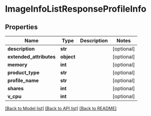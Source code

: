 # ImageInfoListResponseProfileInfo

## Properties
Name | Type | Description | Notes
------------ | ------------- | ------------- | -------------
**description** | **str** |  | [optional] 
**extended_attributes** | **object** |  | [optional] 
**memory** | **int** |  | [optional] 
**product_type** | **str** |  | [optional] 
**profile_name** | **str** |  | [optional] 
**shares** | **int** |  | [optional] 
**v_cpu** | **int** |  | [optional] 

[[Back to Model list]](../README.md#documentation-for-models) [[Back to API list]](../README.md#documentation-for-api-endpoints) [[Back to README]](../README.md)



